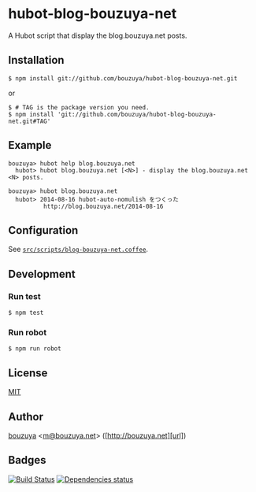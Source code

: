 # hubot-blog-bouzuya-net

A Hubot script that display the blog.bouzuya.net posts.

## Installation

    $ npm install git://github.com/bouzuya/hubot-blog-bouzuya-net.git

or

    $ # TAG is the package version you need.
    $ npm install 'git://github.com/bouzuya/hubot-blog-bouzuya-net.git#TAG'

## Example

    bouzuya> hubot help blog.bouzuya.net
      hubot> hubot blog.bouzuya.net [<N>] - display the blog.bouzuya.net <N> posts.

    bouzuya> hubot blog.bouzuya.net
      hubot> 2014-08-16 hubot-auto-nomulish をつくった
              http://blog.bouzuya.net/2014-08-16

## Configuration

See [`src/scripts/blog-bouzuya-net.coffee`](src/scripts/blog-bouzuya-net.coffee).

## Development

### Run test

    $ npm test

### Run robot

    $ npm run robot

## License

[MIT](LICENSE)

## Author

[bouzuya][user] &lt;[m@bouzuya.net][mail]&gt; ([http://bouzuya.net][url])

## Badges

[![Build Status][travis-badge]][travis]
[![Dependencies status][david-dm-badge]][david-dm]

[travis]: https://travis-ci.org/bouzuya/hubot-blog-bouzuya-net
[travis-badge]: https://travis-ci.org/bouzuya/hubot-blog-bouzuya-net.svg?branch=master
[david-dm]: https://david-dm.org/bouzuya/hubot-blog-bouzuya-net
[david-dm-badge]: https://david-dm.org/bouzuya/hubot-blog-bouzuya-net.png
[user]: https://github.com/bouzuya
[mail]: mailto:m@bouzuya.net
[url]: http://bouzuya.net
